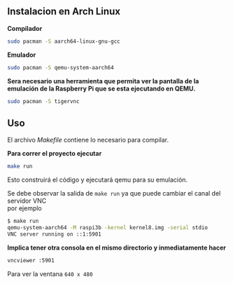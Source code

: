 ## Instalacion en Arch Linux

**Compilador**
```bash
sudo pacman -S aarch64-linux-gnu-gcc
```

**Emulador**
```bash
sudo pacman -S qemu-system-aarch64
```

**Sera necesario una herramienta que permita ver la pantalla de la**  
**emulación de la Raspberry Pi que se esta ejecutando en QEMU.**

```bash
sudo pacman -S tigervnc
```

## Uso

El archivo _Makefile_ contiene lo necesario para compilar. 

**Para correr el proyecto ejecutar**

```bash
make run
```
Esto construirá el código y ejecutará qemu para su emulación.

Se debe observar la salida de ```make run``` ya que puede cambiar el canal del servidor VNC  
por ejemplo  

```bash 
$ make run
qemu-system-aarch64 -M raspi3b -kernel kernel8.img -serial stdio
VNC server running on ::1:5901
```

**Implica tener otra consola en el mismo directorio y inmediatamente hacer**
```bash
vncviewer :5901
```
Para ver la ventana ```640 x 480```  
